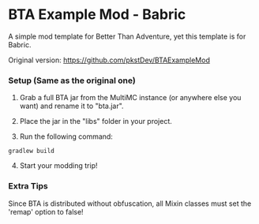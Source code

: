 # BTA Example Mod - Babric

A simple mod template for Better Than Adventure, yet this template is for Babric.

Original version: https://github.com/pkstDev/BTAExampleMod

### Setup (Same as the original one)

1. Grab a full BTA jar from the MultiMC instance (or anywhere else you want) and rename it to "bta.jar".

2. Place the jar in the "libs" folder in your project.

3. Run the following command:
```shell
gradlew build
```

4. Start your modding trip!

### Extra Tips

Since BTA is distributed without obfuscation, all Mixin classes must set the 'remap' option to false!
